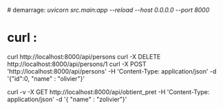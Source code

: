 
# demarrage:  _uvicorn src.main:app --reload --host 0.0.0.0 --port 8000_
# curl : 
curl http://localhost:8000/api/persons
curl -X DELETE http://localhost:8000/api/persons/1
curl -X POST 'http://localhost:8000/api/persons' -H 'Content-Type: application/json' -d '{"id":0, "name" : "olivier"}'


curl -v -X GET http://localhost:8000/api/obtient_pret -H 'Content-Type: application/json' -d '{ "name" : "zolivier"}'
